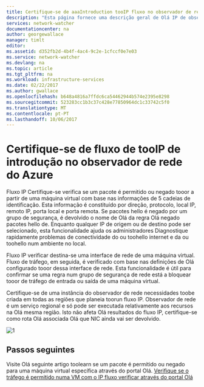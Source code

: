 ```yaml
---
title: Certifique-se de aaaIntroduction tooIP fluxo no observador de rede do Azure | Microsoft Docs
description: "Esta página fornece uma descrição geral de Olá IP de observador de rede fluxo Certifique-se de capacidade"
services: network-watcher
documentationcenter: na
author: georgewallace
manager: timlt
editor: 
ms.assetid: d352fb2d-4b4f-4ac4-9c2e-1cfccf0e7e03
ms.service: network-watcher
ms.devlang: na
ms.topic: article
ms.tgt_pltfrm: na
ms.workload: infrastructure-services
ms.date: 02/22/2017
ms.author: gwallace
ms.openlocfilehash: b648a4816a7ffdc6ca54462944b574e2395e8298
ms.sourcegitcommit: 523283cc1b3c37c428e77850964dc1c33742c5f0
ms.translationtype: MT
ms.contentlocale: pt-PT
ms.lasthandoff: 10/06/2017
---
```

# <a name="introduction-tooip-flow-verify-in-azure-network-watcher"></a>Certifique-se de fluxo de tooIP de introdução no observador de rede do Azure

Fluxo IP Certifique-se verifica se um pacote é permitido ou negado tooor a partir de uma máquina virtual com base nas informações de 5 cadeias de identificação. Esta informação é constituído por direção, protocolo, local IP, remoto IP, porta local e porta remota. Se pacotes hello é negado por um grupo de segurança, é devolvido o nome de Olá da regra Olá negado pacotes hello de. Enquanto qualquer IP de origem ou de destino pode ser selecionado, esta funcionalidade ajuda os administradores Diagnostique rapidamente problemas de conectividade do ou toohello internet e da ou toohello num ambiente no local.

Fluxo IP verificar destina-se uma interface de rede de uma máquina virtual. Fluxo de tráfego, em seguida, é verificado com base nas definições de Olá configurado tooor dessa interface de rede. Esta funcionalidade é útil para confirmar se uma regra num grupo de segurança de rede está a bloquear tooor de tráfego de entrada ou saída de uma máquina virtual.

Certifique-se de uma instância do observador de rede necessidades toobe criada em todas as regiões que planeia toorun fluxo IP. Observador de rede é um serviço regional e só pode ser executada relativamente aos recursos na Olá mesma região. Isto não afeta Olá resultados do fluxo IP, certifique-se como rota Olá associada Olá que NIC ainda vai ser devolvido.

![1][1]

## <a name="next-steps"></a>Passos seguintes

Visite Olá seguinte artigo toolearn se um pacote é permitido ou negado para uma máquina virtual específica através do portal Olá. [Verifique se o tráfego é permitido numa VM com o IP fluxo verificar através do portal Olá](network-watcher-check-ip-flow-verify-portal.md)

[1]: ./media/network-watcher-ip-flow-verify-overview/figure1.png












